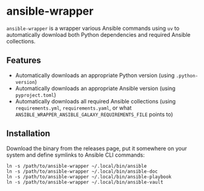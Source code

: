 <!--
SPDX-FileCopyrightText: The ansible-wrapper Authors
SPDX-License-Identifier: 0BSD
 -->

# ansible-wrapper

`ansible-wrapper` is a wrapper various Ansible commands using `uv` to automatically download both Python dependencies and required Ansible collections.

## Features

- Automatically downloads an appropriate Python version (using `.python-version`)
- Automatically downloads an appropriate Ansible version (using `pyproject.toml`)
- Automatically downloads all required Ansible collections (using `requirements.yml`, `requirements.yaml`, or what `ANSIBLE_WRAPPER_ANSIBLE_GALAXY_REQUIREMENTS_FILE` points to)

## Installation

Download the binary from the releases page, put it somewhere on your system and define symlinks to Ansible CLI commands:

```shell
ln -s /path/to/ansible-wrapper ~/.local/bin/ansible
ln -s /path/to/ansible-wrapper ~/.local/bin/ansible-doc
ln -s /path/to/ansible-wrapper ~/.local/bin/ansible-playbook
ln -s /path/to/ansible-wrapper ~/.local/bin/ansible-vault
```
